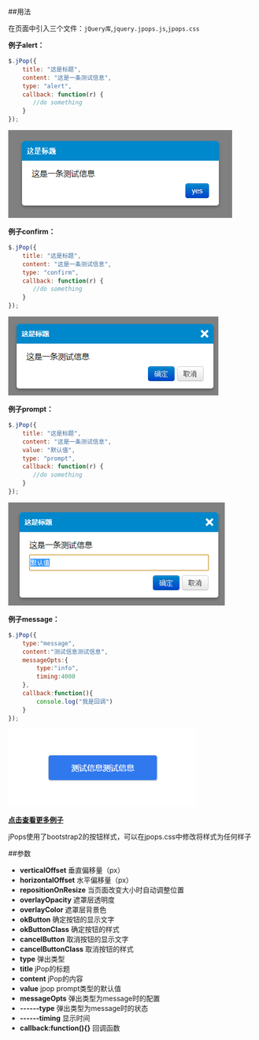 ##用法

在页面中引入三个文件：```jQuery库```,```jquery.jpops.js```,```jpops.css```

**例子alert：**
```js
$.jPop({
    title: "这是标题",
    content: "这是一条测试信息",
    type: "alert",
    callback: function(r) {
       //do something
    }
});
```
<img src="exm_alert.png" alt="">

**例子confirm：**
```js
$.jPop({
    title: "这是标题",
    content: "这是一条测试信息",
    type: "confirm",
    callback: function(r) {
       //do something
    }
});
```
<img src="exm_confirm.png" alt="">

**例子prompt：**
```js
$.jPop({
    title: "这是标题",
    content: "这是一条测试信息",
    value: "默认值",
    type: "prompt",
    callback: function(r) {
       //do something
    }
});
```
<img src="exm_prompt.png" alt="">

**例子message：**

```js
$.jPop({
    type:"message",
    content:"测试信息测试信息",
    messageOpts:{
        type:"info",
        timing:4000
    },
    callback:function(){
        console.log("我是回调")
    }
});
```

<img src="exm_message.png" alt="">

**<a href="http://iancj.com/jPops/" target="_blank">点击查看更多例子</a>**

jPops使用了bootstrap2的按钮样式，可以在jpops.css中修改将样式为任何样子

##参数

- **verticalOffset** 垂直偏移量（px）
- **horizontalOffset** 水平偏移量（px）
- **repositionOnResize** 当页面改变大小时自动调整位置
- **overlayOpacity** 遮罩层透明度
- **overlayColor** 遮罩层背景色
- **okButton** 确定按钮的显示文字
- **okButtonClass** 确定按钮的样式
- **cancelButton** 取消按钮的显示文字
- **cancelButtonClass** 取消按钮的样式
- **type** 弹出类型
- **title** jPop的标题
- **content** jPop的内容
- **value** jpop prompt类型的默认值
- **messageOpts** 弹出类型为message时的配置
- **------type** 弹出类型为message时的状态
- **------timing** 显示时间
- **callback:function(){}** 回调函数